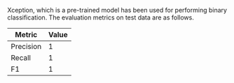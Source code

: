 Xception, which is a pre-trained model has been used for performing binary classification. 
The evaluation metrics on test data are as follows.

| Metric | Value |
| --- | --- |
| Precision | 1 |
|Recall | 1 |
|F1     |  1 |